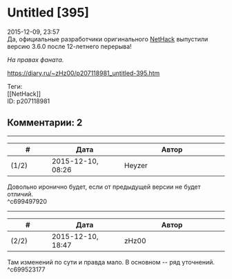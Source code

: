 Untitled [395]
==============

  
2015-12-09, 23:57  
 Да, официальные разработчики оригинального  [NetHack](http://nethack.org/)  выпустили версию 3.6.0 после 12-летнего перерыва!   
   
  *На правах фаната.*    
  
<https://diary.ru/~zHz00/p207118981_untitled-395.htm>  
  
Теги:  
[[NetHack]]  
ID: p207118981  


Комментарии: 2
--------------

  


---



|         #         |              Дата              |                     Автор                     |           ID           |
| --- | --- | --- | --- |
| (1/2) | 2015-12-10, 08:26 | Heyzer | c699497920 |

  
 Довольно иронично будет, если от предыдущей версии не будет отличий.   
 ^c699497920

---



|         #         |              Дата              |                     Автор                     |           ID           |
| --- | --- | --- | --- |
| (2/2) | 2015-12-10, 18:47 | zHz00 | c699523177 |

  
 Там изменений по сути и правда мало. В основном -- ряд уточнений.   
 ^c699523177